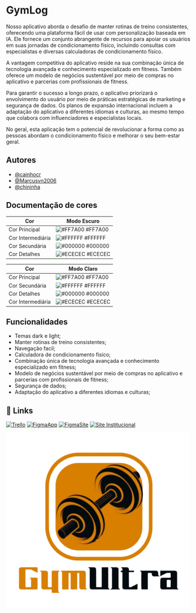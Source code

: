 
# GymLog

Nosso aplicativo aborda o desafio de manter rotinas de treino consistentes, oferecendo uma plataforma fácil de usar com personalização baseada em IA. Ele fornece um conjunto abrangente de recursos para apoiar os usuários em suas jornadas de condicionamento físico, incluindo consultas com especialistas e diversas calculadoras de condicionamento físico. 
 
A vantagem competitiva do aplicativo reside na sua combinação única de tecnologia avançada e conhecimento especializado em fitness. Também oferece um modelo de negócios sustentável por meio de compras no aplicativo e parcerias com profissionais de fitness. 
 
Para garantir o sucesso a longo prazo, o aplicativo priorizará o envolvimento do usuário por meio de práticas estratégicas de marketing e segurança de dados. Os planos de expansão internacional incluem a adaptação do aplicativo a diferentes idiomas e culturas, ao mesmo tempo que colabora com influenciadores e especialistas locais. 
 
No geral, esta aplicação tem o potencial de revolucionar a forma como as pessoas abordam o condicionamento físico e melhorar o seu bem-estar geral. 


## Autores

- [@cainhocr](https://github.com/cainhocr)
- [@Marcusvn2006](https://github.com/Marcusvn2006)
- [@chininha](https://github.com/chininha-03)

## Documentação de cores

| Cor               | Modo Escuro                                               |
| ----------------- | ---------------------------------------------------------------- |
| Cor Principal       | ![#FF7A00](https://via.placeholder.com/10/FF7A00?text=+) #FF7A00 |
| Cor Intermediária       | ![#FFFFFF](https://via.placeholder.com/10/FFFFFF?text=+) #FFFFFF |
| Cor Secundária       | ![#000000](https://via.placeholder.com/10/000000?text=+) #000000 |
| Cor Detalhes      | ![#ECECEC](https://via.placeholder.com/10/ECECEC?text=+) #ECECEC |

| Cor               | Modo Claro                                             |
| ----------------- | ---------------------------------------------------------------- |
| Cor Principal       | ![#FF7A00](https://via.placeholder.com/10/FF7A00?text=+) #FF7A00 |
| Cor Secundária       | ![#FFFFFF](https://via.placeholder.com/10/FFFFFF?text=+) #FFFFFF |
| Cor Detalhes      | ![#000000](https://via.placeholder.com/10/000000?text=+) #000000 |
| Cor Intermediária      | ![#ECECEC](https://via.placeholder.com/10/ECECEC?text=+) #ECECEC |


## Funcionalidades

- Temas dark e light;
- Manter rotinas de treino consistentes;
- Navegação facil;
- Calculadora de condicionamento fisíco;
- Combinação única de tecnologia avançada e conhecimento especializado em fitness;
- Modelo de negócios sustentável por meio de compras no aplicativo e parcerias com profissionais de fitness;
- Segurança de dados;
- Adaptação do aplicativo a diferentes idiomas e culturas;




## 🔗 Links
[![Trello](https://img.shields.io/badge/Trello-FF007A?style=for-the-badge&logo=twitter&logoColor=white)](https://trello.com/b/lFO05p4Y/gymdev)
[![FigmaApp](https://img.shields.io/badge/Figma_App-FF7A00?style=for-the-badge&logo)](https://www.figma.com/design/BagaO5lKTBjfxoLuxHq58B/Untitled?node-id=0-1&t=IRJgG03hjjHAWffG-0)
[![FigmaSite](https://img.shields.io/badge/Figma_Site-000?style=for-the-badge&logo)](https://www.figma.com/design/UoYwLaZ3P790uA8bBqFOYq/Untitled?node-id=0-1&t=Y7MRoGIdjpBlU9im-0)
[![Site Institucional](https://img.shields.io/badge/Site_Institucional-ECECEC?style=for-the-badge&logo=twitter&logoColor=white)](https://www.canva.com/design/DAGMDaOrnrE/ws7_5rqVnqWyT8okN2TXig/edit)


![Logo](https://github.com/chininha-03/GymLog/blob/117c268f1ff95eea7c9f2491cd039f92ae4f2c4e/site-react/public/logo-gym-ultra.png)

